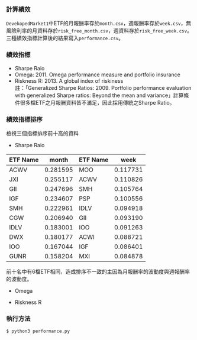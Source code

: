 ### 計算績效

`DevekopedMarket1`中ETF的月報酬率存於`month.csv`，週報酬率存於`week.csv`，無風險利率的月資料存於`risk_free_month.csv`，週資料存於`risk_free_week.csv`。三種績效指標計算後的結果寫入`performance.csv`。

### 績效指標
- Sharpe Raio
- Omega: 2011. Omega performance measure and portfolio insurance
- Riskness R: 2013. A global index of riskiness <br />
註：「Generalized Sharpe Ratios: 2009. Portfolio performance evaluation with generalized Sharpe ratios: Beyond the mean and variance」計算條件很多檔ETF之月報酬資料皆不滿足，因此採用傳統之Sharpe Ratio。

### 績效指標排序
檢視三個指標排序前十高的資料
- Sharpe Raio

|	ETF Name	  |	month	   | ETF Name	  |	week	   |
|	----------	|:--------:| ----------	|:--------:|
|	ACWV	      |	0.281595 |	MOO	      |	0.117731 |
|	JXI	        |	0.255117 |	ACWV	    |	0.110826 |
|	GII	        |	0.247696 |	SMH	      |	0.105764 |
|	IGF	        |	0.234607 |	PSP	      |	0.100556 |
|	SMH	        |	0.222961 |	IDLV	    |	0.094918 |
|	CGW	        |	0.206940 |	GII	      |	0.093190 |
|	IDLV	      |	0.183001 |	IOO	      |	0.091263 |
|	DWX	        |	0.180177 |	ACWI	    |	0.088721 |
|	IOO	        |	0.167044 |	IGF	      |	0.086401 |
|	GUNR	      |	0.158204 |	MXI	      |	0.084878 |

前十名中有6檔ETF相同，造成排序不一致的主因為月報酬率的波動度與週報酬率的波動度。
- Omega


- Riskness R


### 執行方法
```
$ python3 performance.py
```
